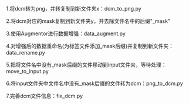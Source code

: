 1.将dcm转为png，并转复制到新文件夹x：dcm_to_png.py

2.将dcm对应的mask复制到新文件夹y，并去除文件名中的后缀"_mask"

3.使用Augmentor进行数据增强：data_augment.py

4.对增强后的数据重命名(为标签文件添加_mask后缀)并复制到新文件夹：data_rename.py

5.把将文件名中没有_mask后缀的文件移动到input文件夹，等待处理：move_to_input.py

6.将input文件夹中文件名中没有_mask后缀的文件转为dcm：png_to_dcm.py

7.完善dcm文件信息：fix_dcm.py